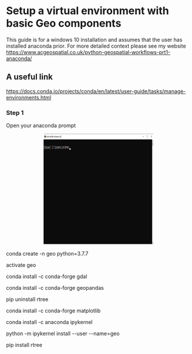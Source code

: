 # Setup a virtual environment with basic Geo components

This guide is for a windows 10 installation and assumes that the user has installed anaconda prior. For more detailed context please see my website https://www.acgeospatial.co.uk/python-geospatial-workflows-prt1-anaconda/


## A useful link
https://docs.conda.io/projects/conda/en/latest/user-guide/tasks/manage-environments.html

### Step 1
Open your anaconda prompt

<p align="center">
  <img width="300" height="300" src="https://github.com/acgeospatial/GRSG_lunchtime/blob/main/grsg_images/01_prompt.png?w=300&h=300">
</p>



conda create -n geo python=3.7.7

activate geo

conda install -c conda-forge gdal

conda install -c conda-forge geopandas

pip uninstall rtree

conda install -c conda-forge matplotlib

conda install -c anaconda ipykernel

python -m ipykernel install --user --name=geo

pip install rtree
